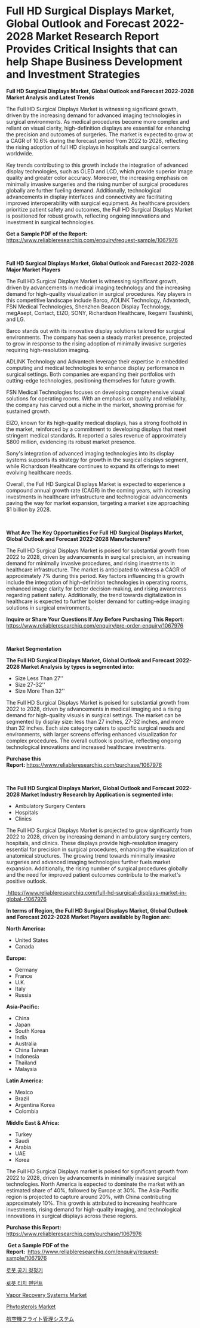 <p><h1>Full HD Surgical Displays Market, Global Outlook and Forecast 2022-2028 Market Research Report Provides Critical Insights that can help Shape Business Development and Investment Strategies</h1></p><p><strong>Full HD Surgical Displays Market, Global Outlook and Forecast 2022-2028 Market Analysis and Latest Trends</strong></p>
<p><p>The Full HD Surgical Displays Market is witnessing significant growth, driven by the increasing demand for advanced imaging technologies in surgical environments. As medical procedures become more complex and reliant on visual clarity, high-definition displays are essential for enhancing the precision and outcomes of surgeries. The market is expected to grow at a CAGR of 10.6% during the forecast period from 2022 to 2028, reflecting the rising adoption of full HD displays in hospitals and surgical centers worldwide.</p><p>Key trends contributing to this growth include the integration of advanced display technologies, such as OLED and LCD, which provide superior image quality and greater color accuracy. Moreover, the increasing emphasis on minimally invasive surgeries and the rising number of surgical procedures globally are further fueling demand. Additionally, technological advancements in display interfaces and connectivity are facilitating improved interoperability with surgical equipment. As healthcare providers prioritize patient safety and outcomes, the Full HD Surgical Displays Market is positioned for robust growth, reflecting ongoing innovations and investment in surgical technologies.</p></p>
<p><strong>Get a Sample PDF of the Report:&nbsp;</strong> <a href="https://www.reliableresearchiq.com/enquiry/request-sample/1067976">https://www.reliableresearchiq.com/enquiry/request-sample/1067976</a></p>
<p>&nbsp;</p>
<p><strong>Full HD Surgical Displays Market, Global Outlook and Forecast 2022-2028 Major Market Players</strong></p>
<p><p>The Full HD Surgical Displays Market is witnessing significant growth, driven by advancements in medical imaging technology and the increasing demand for high-quality visualization in surgical procedures. Key players in this competitive landscape include Barco, ADLINK Technology, Advantech, FSN Medical Technologies, Shenzhen Beacon Display Technology, megAsept, Contact, EIZO, SONY, Richardson Healthcare, Ikegami Tsushinki, and LG. </p><p>Barco stands out with its innovative display solutions tailored for surgical environments. The company has seen a steady market presence, projected to grow in response to the rising adoption of minimally invasive surgeries requiring high-resolution imaging.</p><p>ADLINK Technology and Advantech leverage their expertise in embedded computing and medical technologies to enhance display performance in surgical settings. Both companies are expanding their portfolios with cutting-edge technologies, positioning themselves for future growth.</p><p>FSN Medical Technologies focuses on developing comprehensive visual solutions for operating rooms. With an emphasis on quality and reliability, the company has carved out a niche in the market, showing promise for sustained growth.</p><p>EIZO, known for its high-quality medical displays, has a strong foothold in the market, reinforced by a commitment to developing displays that meet stringent medical standards. It reported a sales revenue of approximately $800 million, evidencing its robust market presence.</p><p>Sony's integration of advanced imaging technologies into its display systems supports its strategy for growth in the surgical displays segment, while Richardson Healthcare continues to expand its offerings to meet evolving healthcare needs.</p><p>Overall, the Full HD Surgical Displays Market is expected to experience a compound annual growth rate (CAGR) in the coming years, with increasing investments in healthcare infrastructure and technological advancements paving the way for market expansion, targeting a market size approaching $1 billion by 2028.</p></p>
<p>&nbsp;</p>
<p><strong>What Are The Key Opportunities For Full HD Surgical Displays Market, Global Outlook and Forecast 2022-2028 Manufacturers?</strong></p>
<p><p>The Full HD Surgical Displays Market is poised for substantial growth from 2022 to 2028, driven by advancements in surgical precision, an increasing demand for minimally invasive procedures, and rising investments in healthcare infrastructure. The market is anticipated to witness a CAGR of approximately 7% during this period. Key factors influencing this growth include the integration of high-definition technologies in operating rooms, enhanced image clarity for better decision-making, and rising awareness regarding patient safety. Additionally, the trend towards digitalization in healthcare is expected to further bolster demand for cutting-edge imaging solutions in surgical environments.</p></p>
<p><strong>Inquire or Share Your Questions If Any Before Purchasing This Report:</strong> <a href="https://www.reliableresearchiq.com/enquiry/pre-order-enquiry/1067976">https://www.reliableresearchiq.com/enquiry/pre-order-enquiry/1067976</a></p>
<p>&nbsp;</p>
<p><strong>Market Segmentation</strong></p>
<p><strong>The Full HD Surgical Displays Market, Global Outlook and Forecast 2022-2028 Market Analysis by types is segmented into:</strong></p>
<p><ul><li>Size Less Than 27''</li><li>Size 27-32''</li><li>Size More Than 32''</li></ul></p>
<p><p>The Full HD Surgical Displays Market is poised for substantial growth from 2022 to 2028, driven by advancements in medical imaging and a rising demand for high-quality visuals in surgical settings. The market can be segmented by display size: less than 27 inches, 27-32 inches, and more than 32 inches. Each size category caters to specific surgical needs and environments, with larger screens offering enhanced visualization for complex procedures. The overall outlook is positive, reflecting ongoing technological innovations and increased healthcare investments.</p></p>
<p><strong>Purchase this Report:&nbsp;</strong><a href="https://www.reliableresearchiq.com/purchase/1067976">https://www.reliableresearchiq.com/purchase/1067976</a></p>
<p>&nbsp;</p>
<p><strong>The Full HD Surgical Displays Market, Global Outlook and Forecast 2022-2028 Market Industry Research by Application is segmented into:</strong></p>
<p><ul><li>Ambulatory Surgery Centers</li><li>Hospitals</li><li>Clinics</li></ul></p>
<p><p>The Full HD Surgical Displays Market is projected to grow significantly from 2022 to 2028, driven by increasing demand in ambulatory surgery centers, hospitals, and clinics. These displays provide high-resolution imagery essential for precision in surgical procedures, enhancing the visualization of anatomical structures. The growing trend towards minimally invasive surgeries and advanced imaging technologies further fuels market expansion. Additionally, the rising number of surgical procedures globally and the need for improved patient outcomes contribute to the market's positive outlook.</p></p>
<p><a href="https://www.reliableresearchiq.com/full-hd-surgical-displays-market-in-global-r1067976">&nbsp;https://www.reliableresearchiq.com/full-hd-surgical-displays-market-in-global-r1067976</a></p>
<p><strong>In terms of Region, the Full HD Surgical Displays Market, Global Outlook and Forecast 2022-2028 Market Players available by Region are:</strong></p>
<p>
    <p> <strong> North America: </strong>
        <ul>
            <li>United States</li>
            <li>Canada</li>
        </ul>
        </p> 
    <p> <strong> Europe: </strong>
        <ul>
            <li>Germany</li>
            <li>France</li>
            <li>U.K.</li>
            <li>Italy</li>
            <li>Russia</li>
        </ul>
        </p> 
    <p> <strong> Asia-Pacific: </strong>
        <ul>
            <li>China</li>
            <li>Japan</li>
            <li>South Korea</li>
            <li>India</li>
            <li>Australia</li>
            <li>China Taiwan</li>
            <li>Indonesia</li>
            <li>Thailand</li>
            <li>Malaysia</li>
        </ul>
        </p> 
    <p> <strong> Latin America: </strong>
        <ul>
            <li>Mexico</li>
            <li>Brazil</li>
            <li>Argentina Korea</li>
            <li>Colombia</li>
        </ul>
        </p> 
    <p> <strong> Middle East & Africa: </strong>
        <ul>
            <li>Turkey</li>
            <li>Saudi</li>
            <li>Arabia</li>
            <li>UAE</li>
            <li>Korea</li>
        </ul>
    </p>
    </p>
<p><p>The Full HD Surgical Displays market is poised for significant growth from 2022 to 2028, driven by advancements in minimally invasive surgical technologies. North America is expected to dominate the market with an estimated share of 40%, followed by Europe at 30%. The Asia-Pacific region is projected to capture around 20%, with China contributing approximately 10%. This growth is attributed to increasing healthcare investments, rising demand for high-quality imaging, and technological innovations in surgical displays across these regions.</p></p>
<p><strong>Purchase this Report: </strong><a href="https://www.reliableresearchiq.com/purchase/1067976">https://www.reliableresearchiq.com/purchase/1067976</a></p>
<p>&nbsp;<strong>Get a Sample PDF of the Report:&nbsp;&nbsp;</strong><a href="https://www.reliableresearchiq.com/enquiry/request-sample/1067976">https://www.reliableresearchiq.com/enquiry/request-sample/1067976</a></p>
<p><strong></strong></p>
<p><p><a href="https://medium.com/@lulukerluke_76335/%EC%84%B8%EA%B3%84-robotic-air-purifier-market-%EC%9D%80-2024%EC%97%90%EC%84%9C-2031%EB%A1%9C-%EC%97%B0%ED%8F%89%EA%B7%A0-%EC%A6%9D%EA%B0%80%EC%9C%A8%EC%9D%84-%EB%B3%B4%EC%9D%BC-%EA%B2%83%EC%9C%BC%EB%A1%9C-%EC%98%88%EC%83%81%EB%90%A9%EB%8B%88%EB%8B%A4-9e3e0fdb2f50">로봇 공기 청정기</a></p><p><a href="https://medium.com/@lulukerluke_76335/robot-teach-pendant-market-%EC%9D%98-%EA%B8%80%EB%A1%9C%EB%B2%8C-%EC%8B%9C%EC%9E%A5-%EA%B0%9C%EC%9A%94%EB%8A%94-%EC%A0%84-%EC%84%B8%EA%B3%84-%EB%B0%8F-%EC%A3%BC%EC%9A%94-%EC%8B%9C%EC%9E%A5%EC%9D%98-%EC%82%B0%EC%97%85%EC%97%90-%EC%98%81%ED%96%A5%EC%9D%84-%EB%AF%B8%EC%B9%98%EB%8A%94-%EC%A3%BC%EC%9A%94-%ED%8A%B8%EB%A0%8C%EB%93%9C%EC%97%90-%EB%8C%80%ED%95%9C-%EB%8F%85%ED%8A%B9%ED%95%9C-%EA%B4%80%EC%A0%90%EC%9D%84-%EC%A0%9C%EA%B3%B5%ED%95%A9%EB%8B%88%EB%8B%A4-9afc74b0a49d">로봇 티치 펜던트</a></p><p><a href="https://medium.com/@thaddeulentine3434/the-vapor-recovery-systems-market-has-witnessed-significant-growth-in-recent-years-and-this-1ed7fb6fc5a6">Vapor Recovery Systems Market</a></p><p><a href="https://medium.com/@emiliomartelli542/the-phytosterols-market-is-experiencing-higher-than-anticipated-demand-compared-to-pre-pandemic-f772d0304ab1">Phytosterols Market</a></p><p><a href="https://medium.com/@ericwilderman2001/aircraft-flight-management-systems-market-%E3%81%AF-%E3%82%B3%E3%82%B9%E3%83%88%E7%AE%A1%E7%90%86%E3%81%A8%E5%8A%B9%E7%8E%87%E5%90%91%E4%B8%8A%E3%82%92%E5%84%AA%E5%85%88%E3%81%97%E3%81%BE%E3%81%99-%E3%81%95%E3%82%89%E3%81%AB-%E5%A0%B1%E5%91%8A%E6%9B%B8%E3%81%AF%E5%B8%82%E5%A0%B4%E3%81%AE%E9%9C%80%E8%A6%81%E9%9D%A2%E3%81%A8%E4%BE%9B%E7%B5%A6%E9%9D%A2%E3%81%AE%E4%B8%A1%E6%96%B9%E3%82%92%E3%82%AB%E3%83%90%E3%83%BC%E3%81%97%E3%81%A6%E3%81%84%E3%81%BE%E3%81%99-aeb92ec38997?postPublishedType=initial">航空機フライト管理システム</a></p></p>